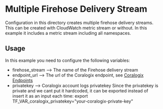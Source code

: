 # Multiple Firehose Delivery Stream
Configuration in this directory creates multiple firehose delivery streams.
This can be created with CloudWatch metric stream or without. 
In this example it includes a metric stream including all namespaces.

## Usage

In this example you need to configure the following variables:
* firehose_stream --> The name of the Firehose delivery stream
* endpoint_url --> The url of the Coralogix endpoint, see [Coralogix Endpoints](https://github.com/coralogix/terraform-coralogix-aws/blob/master/modules/firehose/README.md)
* privatekey --> Coralogix account logs privatekey
Since the privatekey is private and we cant put it hardcoded, it can be exported instead of insert it as an input each time:
export TF_VAR_coralogix_privatekey="your-coralogix-private-key"
